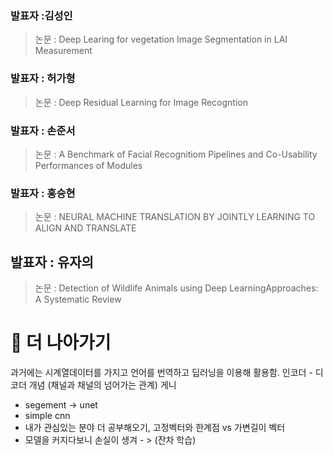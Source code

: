 ### 발표자 :김성인
>논문 : Deep Learing for vegetation Image Segmentation in LAI Measurement

### 발표자 : 허가형
>논문 : Deep Residual Learning for Image Recogntion

### 발표자 : 손준서
>논문 : A Benchmark of Facial Recognitiom Pipelines and Co-Usability Performances of Modules

### 발표자 : 홍승현
>논문 : NEURAL MACHINE TRANSLATION BY JOINTLY LEARNING TO ALIGN AND TRANSLATE

## 발표자 : 유자의
 > 논문 : Detection of Wildlife Animals using Deep LearningApproaches: A Systematic Review

# 📌 더 나아가기
과거에는 시계열데이터를 가지고 언어를 번역하고 딥러닝을 이용해 활용함.
인코더 - 디코더 개념 (채널과 채널의 넘어가는 관계)
게니
- segement -> unet
- simple cnn
- 내가 관심있는 분야 더 공부해오기, 고정벡터와 한계점 vs 가변길이 벡터
- 모델을 커지다보니 손실이 생겨 - > (잔차 학습)
